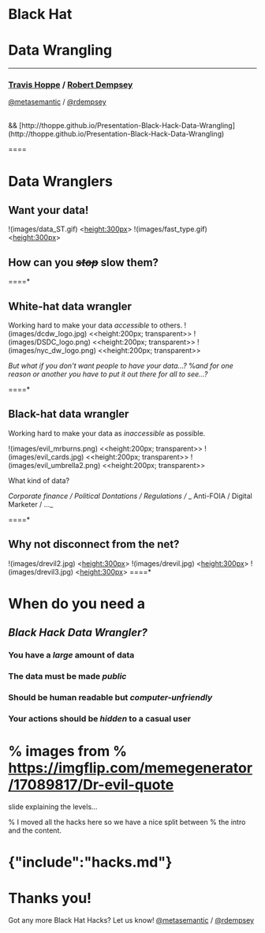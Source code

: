 <br>

# Black Hat
# Data Wrangling
----------
### [Travis Hoppe](http://thoppe.github.io/) / [Robert Dempsey](http://robertwdempsey.com/about-robert-dempsey/)
[@metasemantic](https://twitter.com/metasemantic) / [@rdempsey](https://twitter.com/rdempsey)

<br>
&& [http://thoppe.github.io/Presentation-Black-Hack-Data-Wrangling](http://thoppe.github.io/Presentation-Black-Hack-Data-Wrangling)
<style>.whitehat {background:#333333;padding-bottom:0px !important;}</style>

====

# Data Wranglers
## Want your data!
  
!(images/data_ST.gif) <<height:300px>>
!(images/fast_type.gif) <<height:300px>>

## How can you *<strike>stop</strike>* slow them?
 
====*

## White-hat data wrangler
Working hard to make your data *accessible* to others.
!(images/dcdw_logo.jpg)   <<height:200px; transparent>>
!(images/DSDC_logo.png)   <<height:200px; transparent>>
!(images/nyc_dw_logo.png) <<height:200px; transparent>>




_But what if you don't want people to have your data...?_
%_and for one reason or another you have to put it out there for all to see...?_

====*

## Black-hat data wrangler
Working hard to make your data as *inaccessible* as possible.

!(images/evil_mrburns.png)  <<height:200px; transparent>>
!(images/evil_cards.jpg) <<height:200px; transparent>>
!(images/evil_umbrella2.png) <<height:200px; transparent>>


What kind of data?

_Corporate finance / Political Dontations / Regulations /_
_ Anti-FOIA / Digital Marketer / ..._

====*

## Why not disconnect from the net?


!(images/drevil2.jpg) <<height:300px>>
!(images/drevil.jpg)  <<height:300px>>
!(images/drevil3.jpg) <<height:300px>>
====*

# When do you need a
## _Black Hack Data Wrangler?_

### You have a *large* amount of data
### The data must be made *public*
### Should be human readable but *computer-unfriendly*
### Your actions should be *hidden* to a casual user

% images from
% https://imgflip.com/memegenerator/17089817/Dr-evil-quote
====

slide explaining the levels...

% I moved all the hacks here so we have a nice split between
% the intro and the content.

{"include":"hacks.md"}
==== 

# Thanks you!

Got any more Black Hat Hacks? Let us know!
[@metasemantic](https://twitter.com/metasemantic) / [@rdempsey](https://twitter.com/rdempsey)